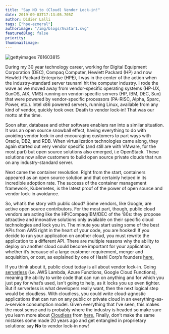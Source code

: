 ```yaml
---
title: "Say NO to (Cloud) Vendor Lock-in!"
date: 2019-09-03T17:13:05.705Z
author: Didier Lalli 
tags: ["hpe-ezmeral"]
authorimage: "/img/blogs/Avatar1.svg"
featuredBlog: false
priority:
thumbnailimage:
---
```

![gettyimages 761603815](https://hpe-developer-portal.s3.amazonaws.com/uploads/media/2019/8/gettyimages-761603815-1567544802064.jpg)

During my 30 year technology career, working for Digital Equipment Corporation (DEC), Compaq Computer, Hewlett Packard (HP) and now Hewlett-Packard Enterprise (HPE), I was in the center of the action when the industry-standard server tsunami hit the computer industry. I rode the wave as we moved away from vendor-specific operating systems (HP-UX, SunOS, AIX, VMS) running on vendor-specific servers (HP, IBM, DEC, Sun) that were powered by vendor-specific processors (PA-RISC, Alpha, Sparc, Power, etc.). Intel x86 powered servers, running Linux, available from any kind of vendor, quickly took over. Death to vendor lock-in! That was our motto at the time. 

Soon after, database and other software enablers ran into a similar situation. It was an open source snowball effect, having everything to do with avoiding vendor lock-in and encouraging customers to part ways with Oracle, DB2, and RDB. When virtualization technologies came along, they again started out very vendor specific (and still are with VMware, for the most part) but open source solutions also emerged, i.e OpenStack. These solutions now allow customers to build open source private clouds that run on any industry-standard server. 

Next came the container revolution. Right from the start, containers appeared as an open source solution and that certainly helped in its incredible adoption rate. The success of the container management framework, Kubernetes, is the latest proof of the power of open source and vendor lock-in avoidance. 

So, what’s the story with public cloud? Some vendors, like Google, are active open source contributors. For the most part, though, public cloud vendors are acting like the HP/Compaq/IBM/DEC of the ‘80s: they propose attractive and innovative solutions only available on their specific cloud technologies and lock you in. The minute you start using some of the best APIs from AWS right in the heart of your code, you are hooked! If you decide to run your application on another cloud, you must rewrite the application to a different API. There are multiple reasons why the ability to deploy on another cloud could become important for your application, whether it’s because of a large customer requirement, merger and acquisition, or cost, as explained by one of Hashi Corp’s founders [here.](https://www.reddit.com/r/devops/comments/91afzz/why_multicloud/e2x156y/)

If you think about it, public cloud today is all about vendor lock-in. Going [serverless](https://en.wikipedia.org/wiki/Serverless_computing) (i.e. AWS Lambda, Azure Functions, Google Cloud Functions), meaning the ability to write code that can run on anything and for which you just pay for what’s used, isn't going to help, as it locks you up even tighter. But if serverless is what developers really want, then the next logical step would be cloudless. With cloudless, you could write cloud-agnostic applications that can run on any public or private cloud in an everything-as-a-service consumption model. Given everything that I’ve seen, this makes the most sense and is probably where the industry is headed so make sure you learn more about [Cloudless]( https://www.hpe.com/us/en/insights/articles/cloudless-1906.html) from [here.](https://www.hpe.com/cloudless) Finally, don’t make the same mistakes some made 20 years ago and get entangled in proprietary solutions: say __No__ to vendor lock-in now!
